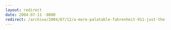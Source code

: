 ```yaml
---
layout: redirect
date: 2004-07-11 -0800
redirect: /archive/2004/07/12/a-more-palatable-fahrenheit-911-just-the-facts.aspx/
---
```

